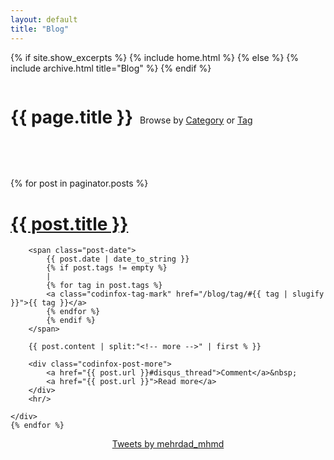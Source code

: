 ```yaml
---
layout: default
title: "Blog"
---
```


{% if site.show_excerpts %}
  {% include home.html %}
{% else %}
  {% include archive.html title="Blog" %}
{% endif %}

<h1 class="page-title" style="display:inline-block;"> {{ page.title }} </h1>

<div style="display:inline-block;margin-left:.5em;">
    Browse by <a href="/blog/category/">Category</a> or <a href="/blog/tag/">Tag</a>
</div>

<br/><br/>

<div class="posts">
    {% for post in paginator.posts %}
    <div class="post">
        <h1 class="post-title">
            <a href="{{ post.url }}">
                {{ post.title }}
            </a>
        </h1>

        <span class="post-date">
            {{ post.date | date_to_string }}
            {% if post.tags != empty %}
            |
            {% for tag in post.tags %}
            <a class="codinfox-tag-mark" href="/blog/tag/#{{ tag | slugify }}">{{ tag }}</a>
            {% endfor %}
            {% endif %}
        </span>

        {{ post.content | split:"<!-- more -->" | first % }}

        <div class="codinfox-post-more">
            <a href="{{ post.url }}#disqus_thread">Comment</a>&nbsp;
            <a href="{{ post.url }}">Read more</a>
        </div>
        <hr/>

    </div>
    {% endfor %}
</div>

<div class="pagination">
   



<center>
    <a class="twitter-timeline" data-width="600" data-height="400" data-theme="dark" href="https://twitter.com/mehrdad_mhmd?ref_src=twsrc%5Etfw">Tweets by mehrdad_mhmd</a>     <script async src="https://platform.twitter.com/widgets.js" charset="utf-8"></script>
</center>

